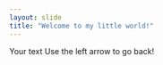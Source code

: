 ```yaml
---
layout: slide
title: "Welcome to my little world!"
---
```

Your text
Use the left arrow to go back!
